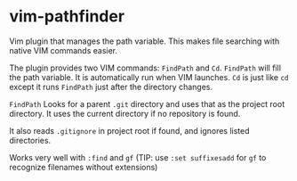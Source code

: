 # vim-pathfinder

Vim plugin that manages the path variable. This makes file searching with native VIM commands easier.

The plugin provides two VIM commands: `FindPath` and `Cd`. `FindPath` will fill the path variable. It is automatically run when VIM launches. `Cd` is just like `cd` except it runs `FindPath` just after the directory changes.

`FindPath` Looks for a parent `.git` directory and uses that as the project root directory. It uses the current directory if no repository is found.

It also reads `.gitignore` in project root if found, and ignores listed directories.

Works very well with `:find` and `gf` (TIP: use `:set suffixesadd` for `gf` to recognize filenames without extensions)
